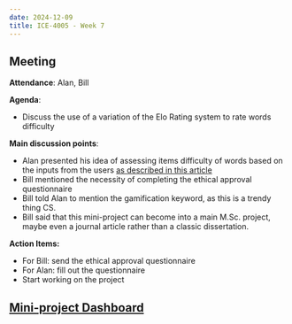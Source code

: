 ```yaml
---
date: 2024-12-09
title: ICE-4005 - Week 7
---
```

## Meeting

**Attendance**: Alan, Bill

**Agenda**:
  - Discuss the use of a variation of the Elo Rating system to rate words difficulty

**Main discussion points**:
  - Alan presented his idea of assessing items difficulty of words based on the inputs from the users [as described in this article](https://oktogazh.github.io/posts/elo-rating-and-rasch-model/)
  - Bill mentioned the necessity of completing the ethical approval questionnaire
  - Bill told Alan to mention the gamification keyword, as this is a trendy thing CS.
  - Bill said that this mini-project can become into a main M.Sc. project, maybe even a journal article rather than a classic dissertation.

**Action Items:**
- For Bill: send the ethical approval questionnaire
- For Alan: fill out the questionnaire
- Start working on the project


## [Mini-project Dashboard](<./ice-4005-dashboard>)